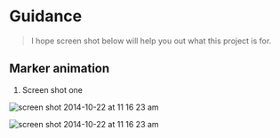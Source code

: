 # Guidance

> I hope screen shot below will help you out what this project is for.

## Marker animation 

1. Screen shot one

![screen shot 2014-10-22 at 11 16 23 am](https://cloud.githubusercontent.com/assets/11292624/12844634/a2dab1ba-cc26-11e5-97a8-f22564db442c.png)
 
![screen shot 2014-10-22 at 11 16 23 am](https://cloud.githubusercontent.com/assets/11292624/12844650/c1e26c9c-cc26-11e5-8a42-b66925b1660e.png)

